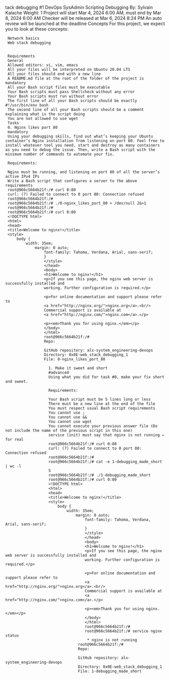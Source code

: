 tack debugging #1
DevOps
SysAdmin
Scripting
Debugging
 By: Sylvain Kalache
  Weight: 1
   Project will start Mar 4, 2024 6:00 AM, must end by Mar 8, 2024 6:00 AM
    Checker will be released at Mar 6, 2024 8:24 PM
     An auto review will be launched at the deadline
     Concepts
     For this project, we expect you to look at these concepts:

     Network basics
     Web stack debugging


     Requirements
     General
     Allowed editors: vi, vim, emacs
     All your files will be interpreted on Ubuntu 20.04 LTS
     All your files should end with a new line
     A README.md file at the root of the folder of the project is mandatory
     All your Bash script files must be executable
     Your Bash scripts must pass Shellcheck without any error
     Your Bash scripts must run without error
     The first line of all your Bash scripts should be exactly #!/usr/bin/env bash
     The second line of all your Bash scripts should be a comment explaining what is the script doing
     You are not allowed to use wget
     Tasks
     0. Nginx likes port 80
     mandatory
     Using your debugging skills, find out what’s keeping your Ubuntu container’s Nginx installation from listening on port 80. Feel free to install whatever tool you need, start and destroy as many containers as you need to debug the issue. Then, write a Bash script with the minimum number of commands to automate your fix.

     Requirements:

     Nginx must be running, and listening on port 80 of all the server’s active IPv4 IPs
     Write a Bash script that configures a server to the above requirements
     root@966c5664b21f:/# curl 0:80
     curl: (7) Failed to connect to 0 port 80: Connection refused
     root@966c5664b21f:/#
     root@966c5664b21f:/# ./0-nginx_likes_port_80 > /dev/null 2&>1
     root@966c5664b21f:/#
     root@966c5664b21f:/# curl 0:80
     <!DOCTYPE html>
     <html>
     <head>
     <title>Welcome to nginx!</title>
     <style>
         body {
	         width: 35em;
		         margin: 0 auto;
			         font-family: Tahoma, Verdana, Arial, sans-serif;
				     }
				     </style>
				     </head>
				     <body>
				     <h1>Welcome to nginx!</h1>
				     <p>If you see this page, the nginx web server is successfully installed and
				     working. Further configuration is required.</p>

				     <p>For online documentation and support please refer to
				     <a href="http://nginx.org/">nginx.org</a>.<br/>
				     Commercial support is available at
				     <a href="http://nginx.com/">nginx.com</a>.</p>

				     <p><em>Thank you for using nginx.</em></p>
				     </body>
				     </html>
				     root@966c5664b21f:/#
				     Repo:

				     GitHub repository: alx-system_engineering-devops
				     Directory: 0x0E-web_stack_debugging_1
				     File: 0-nginx_likes_port_80
				       
				       1. Make it sweet and short
				       #advanced
				       Using what you did for task #0, make your fix short and sweet.

				       Requirements:

				       Your Bash script must be 5 lines long or less
				       There must be a new line at the end of the file
				       You must respect usual Bash script requirements
				       You cannot use ;
				       You cannot use &&
				       You cannot use wget
				       You cannot execute your previous answer file (Do not include the name of the previous script in this one)
				       service (init) must say that nginx is not running ← for real
				       root@966c5664b21f:/# curl 0:80
				       curl: (7) Failed to connect to 0 port 80: Connection refused
				       root@966c5664b21f:/#
				       root@966c5664b21f:/# cat -e 1-debugging_made_short | wc -l
				       5
				       root@966c5664b21f:/# ./1-debugging_made_short
				       root@966c5664b21f:/# curl 0:80
				       <!DOCTYPE html>
				       <html>
				       <head>
				       <title>Welcome to nginx!</title>
				       <style>
				           body {
					           width: 35em;
						           margin: 0 auto;
							           font-family: Tahoma, Verdana, Arial, sans-serif;
								       }
								       </style>
								       </head>
								       <body>
								       <h1>Welcome to nginx!</h1>
								       <p>If you see this page, the nginx web server is successfully installed and
								       working. Further configuration is required.</p>

								       <p>For online documentation and support please refer to
								       <a href="http://nginx.org/">nginx.org</a>.<br/>
								       Commercial support is available at
								       <a href="http://nginx.com/">nginx.com</a>.</p>

								       <p><em>Thank you for using nginx.</em></p>
								       </body>
								       </html>
								       root@966c5664b21f:/#
								       root@966c5664b21f:/# service nginx status
								        * nginx is not running
									root@966c5664b21f:/# 
									Repo:

									GitHub repository: alx-system_engineering-devops
									Directory: 0x0E-web_stack_debugging_1
									File: 1-debugging_made_short
									  

